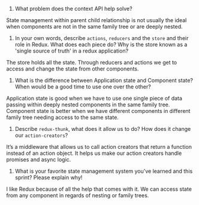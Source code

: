 1. What problem does the context API help solve?

State management within parent child relationship is not usually the ideal when components are not in the same family tree or are deeply nested.

1. In your own words, describe `actions`, `reducers` and the `store` and their role in Redux. What does each piece do? Why is the store known as a 'single source of truth' in a redux application?

The store holds all the state. Through reducers and actions we get to access and change the state from other components.

1. What is the difference between Application state and Component state? When would be a good time to use one over the other?

Application state is good when we have to use one single piece of data passing within deeply nested components in the same family tree. Component state is better when we have different components in different family tree needing access to the same state.

1. Describe `redux-thunk`, what does it allow us to do? How does it change our `action-creators`?

It’s a middleware that allows us to call action creators that return a function instead of an action object. It helps us make our action creators handle promises and async logic.

1. What is your favorite state management system you've learned and this sprint? Please explain why!

I like Redux because of all the help that comes with it. We can access state from any component in regards of nesting or family trees.

